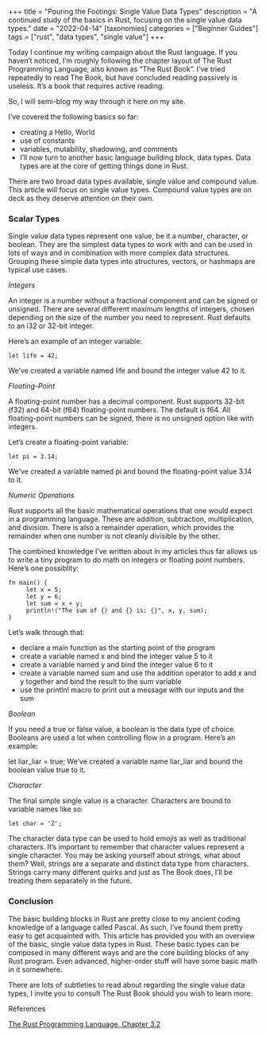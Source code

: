 +++
title = "Pouring the Footings: Single Value Data Types"
description = "A continued study of the basics in Rust, focusing on the single value data types."
date = "2022-04-14"
[taxonomies]
categories = ["Beginner Guides"]
tags = ["rust", "data types", "single value"]
+++

Today I continue my writing campaign about the Rust language. If you haven’t noticed, I’m roughly following the chapter layout of The Rust Programming Language, also known as “The Rust Book”. I’ve tried repeatedly to read The Book, but have concluded reading passively is useless. It’s a book that requires active reading.

So, I will semi-blog my way through it here on my site.

I’ve covered the following basics so far:

- creating a Hello, World
- use of constants
- variables, mutability, shadowing, and comments
- I’ll now turn to another basic language building block, data types. Data types are at the core of getting things done in Rust.

There are two broad data types available, single value and compound value. This article will focus on single value types. Compound value types are on deck as they deserve attention on their own.

### Scalar Types

Single value data types represent one value, be it a number, character, or boolean. They are the simplest data types to work with and can be used in lots of ways and in combination with more complex data structures. Grouping these simple data types into structures, vectors, or hashmaps are typical use cases.

_Integers_

An integer is a number without a fractional component and can be signed or unsigned. There are several different maximum lengths of integers, chosen depending on the size of the number you need to represent. Rust defaults to an i32 or 32-bit integer.

Here’s an example of an integer variable:

```
let life = 42;
```

We’ve created a variable named life and bound the integer value 42 to it.

_Floating-Point_

A floating-point number has a decimal component. Rust supports 32-bit (f32) and 64-bit (f64) floating-point numbers. The default is f64. All floating-point numbers can be signed, there is no unsigned option like with integers.

Let’s create a floating-point variable:

```
let pi = 3.14;
```

We’ve created a variable named pi and bound the floating-point value 3.14 to it.

_Numeric Operations_

Rust supports all the basic mathematical operations that one would expect in a programming language. These are addition, subtraction, multiplication, and division. There is also a remainder operation, which provides the remainder when one number is not cleanly divisible by the other.

The combined knowledge I’ve written about in my articles thus far allows us to write a tiny program to do math on integers or floating point numbers. Here’s one possiblity:

```
fn main() {
     let x = 5;
     let y = 6;
     let sum = x + y;
     println!("The sum of {} and {} is: {}", x, y, sum);
}
```

Let’s walk through that:

- declare a main function as the starting point of the program
- create a variable named x and bind the integer value 5 to it
- create a variable named y and bind the integer value 6 to it
- create a variable named sum and use the addition operator to add x and y together and bind the result to the sum variable
- use the println! macro to print out a message with our inputs and the sum

_Boolean_

If you need a true or false value, a boolean is the data type of choice. Booleans are used a lot when controlling flow in a program. Here’s an example:

let liar_liar = true;
We’ve created a variable name liar_liar and bound the boolean value true to it.

_Character_

The final simple single value is a character. Characters are bound to variable names like so:

```
let char = 'Z';
```

The character data type can be used to hold emojis as well as traditional characters. It’s important to remember that character values represent a single character. You may be asking yourself about strings, what about them? Well, strings are a separate and distinct data type from characters. Strings carry many different quirks and just as The Book does, I’ll be treating them separately in the future.

### Conclusion

The basic building blocks in Rust are pretty close to my ancient coding knowledge of a language called Pascal. As such, I’ve found them pretty easy to get acquainted with. This article has provided you with an overview of the basic, single value data types in Rust. These basic types can be composed in many different ways and are the core building blocks of any Rust program. Even advanced, higher-order stuff will have some basic math in it somewhere.

There are lots of subtleties to read about regarding the single value data types, I invite you to consult The Rust Book should you wish to learn more.

References

[The Rust Programming Language, Chapter 3.2](https://doc.rust-lang.org/book/ch03-02-data-types.html)